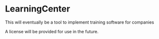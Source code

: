 # LearningCenter
This will eventually be a tool to implement training software for companies

A license will be provided for use in the future.
